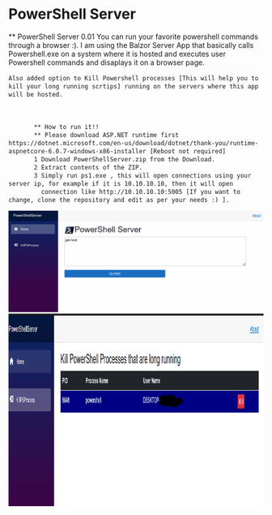 # PowerShell Server
** PowerShell Server 0.01
    You can run your favorite powershell commands through a browser :).
    I am using the Balzor Server App that basically calls Powershell.exe on a system where it is hosted and executes user
    Powershell commands and disaplays it on a browser page.
    
    Also added option to Kill Powershell processes [This will help you to kill your long running scrtips] running on the servers where this app will be hosted.
     
       
           
           ** How to run it!!
           ** Please download ASP.NET runtime first https://dotnet.microsoft.com/en-us/download/dotnet/thank-you/runtime-aspnetcore-6.0.7-windows-x86-installer [Reboot not required]
           1 Download PowerShellServer.zip from the Download.
           2 Extract contents of the ZIP.
           3 Simply run ps1.exe , this will open connections using your server ip, for example if it is 10.10.10.10, then it will open 
             connection like http://10.10.10.10:5005 [If you want to change, clone the repository and edit as per your needs :) ].
             
             
            
                   
![alt text](https://github.com/prax78/PowerShellServer/blob/master/psservernew.gif)
![alt text](https://github.com/prax78/PowerShellServer/blob/master/psserver1.PNG)
